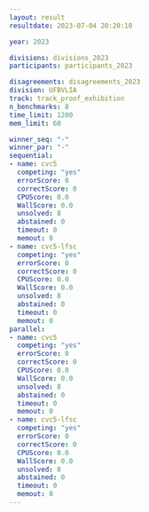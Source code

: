 ```yaml
---
layout: result
resultdate: 2023-07-04 20:20:10

year: 2023

divisions: divisions_2023
participants: participants_2023

disagreements: disagreements_2023
division: UFBVLIA
track: track_proof_exhibition
n_benchmarks: 8
time_limit: 1200
mem_limit: 60

winner_seq: "-"
winner_par: "-"
sequential:
- name: cvc5
  competing: "yes"
  errorScore: 0
  correctScore: 0
  CPUScore: 0.0
  WallScore: 0.0
  unsolved: 8
  abstained: 0
  timeout: 0
  memout: 0
- name: cvc5-lfsc
  competing: "yes"
  errorScore: 0
  correctScore: 0
  CPUScore: 0.0
  WallScore: 0.0
  unsolved: 8
  abstained: 0
  timeout: 0
  memout: 0
parallel:
- name: cvc5
  competing: "yes"
  errorScore: 0
  correctScore: 0
  CPUScore: 0.0
  WallScore: 0.0
  unsolved: 8
  abstained: 0
  timeout: 0
  memout: 0
- name: cvc5-lfsc
  competing: "yes"
  errorScore: 0
  correctScore: 0
  CPUScore: 0.0
  WallScore: 0.0
  unsolved: 8
  abstained: 0
  timeout: 0
  memout: 0
---
```

